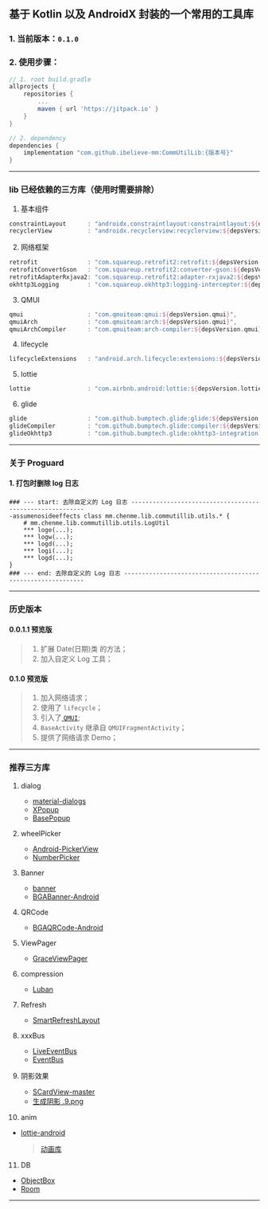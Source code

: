 ## 基于 Kotlin 以及 AndroidX 封装的一个常用的工具库

### 1. 当前版本：`0.1.0`

### 2. 使用步骤：

```groovy
// 1. root build.gradle
allprojects {
    repositories {
        ...
        maven { url 'https://jitpack.io' }
    }
}

// 2. dependency
dependencies {
    implementation "com.github.ibelieve-mm:CommUtilLib:{版本号}"
}
```

---

### lib  已经依赖的三方库（使用时需要排除）

1. 基本组件

```groovy
constraintLayout      : "androidx.constraintlayout:constraintlayout:${depsVersion.constraintLayout}",
recyclerView          : "androidx.recyclerview:recyclerview:${depsVersion.recyclerView}",
```

2. 网络框架

```groovy
retrofit              : "com.squareup.retrofit2:retrofit:${depsVersion.retrofit2}",
retrofitConvertGson   : "com.squareup.retrofit2:converter-gson:${depsVersion.retrofit2}",
retrofitAdapterRxjava2: "com.squareup.retrofit2:adapter-rxjava2:${depsVersion.retrofit2}",
okhttp3Logging        : "com.squareup.okhttp3:logging-interceptor:${depsVersion.okhttp3Logging}",
```

3. QMUI

```groovy
qmui                  : "com.qmuiteam:qmui:${depsVersion.qmui}",
qmuiArch              : "com.qmuiteam:arch:${depsVersion.qmui}",
qmuiArchCompiler      : "com.qmuiteam:arch-compiler:${depsVersion.qmui}",
```

4. lifecycle

```groovy
lifecycleExtensions   : "android.arch.lifecycle:extensions:${depsVersion.lifecycleExtensions}",
```

5. lottie

```groovy
lottie                : "com.airbnb.android:lottie:${depsVersion.lottie}",
```

6. glide

```groovy
glide                 : "com.github.bumptech.glide:glide:${depsVersion.glide}",
glideCompiler         : "com.github.bumptech.glide:compiler:${depsVersion.glide}",
glideOkhttp3          : "com.github.bumptech.glide:okhttp3-integration:${depsVersion.glide}",
```

---

### 关于 Proguard

#### 1. 打包时删除 log 日志

```proguard
### --- start: 去除自定义的 Log 日志 ---------------------------------------------------------
-assumenosideeffects class mm.chenme.lib.commutillib.utils.* {
    # mm.chenme.lib.commutillib.utils.LogUtil
    *** loge(...);
    *** logw(...);
    *** logd(...);
    *** logi(...);
    *** logd(...);
}
### --- end: 去除自定义的 Log 日志 -----------------------------------------------------------
```

---

### 历史版本

#### 0.0.1.1 预览版
> 1. 扩展 Date(日期)类 的方法；
> 2. 加入自定义 Log 工具；

#### 0.1.0 预览版

> 1. 加入网络请求；
> 2. 使用了 `lifecycle`；
> 3. 引入了[ `QMUI`](https://qmuiteam.com/android);
> 4. `BaseActivity` 继承自 `QMUIFragmentActivity`；
> 5. 提供了网络请求 Demo；

---

### 推荐三方库

1. dialog

   + [material-dialogs](https://github.com/afollestad/material-dialogs)
   + [XPopup](https://github.com/li-xiaojun/XPopup)
   + [BasePopup](https://github.com/razerdp/BasePopup)


2. wheelPicker

   + [Android-PickerView](https://github.com/Bigkoo/Android-PickerView)
   + [NumberPicker](https://github.com/SuperRabbitD/NumberPicker)


3. Banner

   + [banner](https://github.com/youth5201314/banner)
   + [BGABanner-Android](https://github.com/bingoogolapple/BGABanner-Android)


4. QRCode

   + [BGAQRCode-Android](https://github.com/bingoogolapple/BGAQRCode-Android)


5. ViewPager

   + [GraceViewPager](https://github.com/wurensen/GraceViewPager)


6. compression

   + [Luban](https://github.com/Curzibn/Luban)


7. Refresh

   + [SmartRefreshLayout](https://github.com/scwang90/SmartRefreshLayout)


8. xxxBus

   + [LiveEventBus](https://github.com/JeremyLiao/LiveEventBus)
   + [EventBus](https://github.com/greenrobot/EventBus)


9. 阴影效果

   + [SCardView-master](https://github.com/meetsl/SCardView-master)
   + [生成阴影 .9.png](http://inloop.github.io/shadow4android/)


10. anim

   + [lottie-android](https://github.com/airbnb/lottie-android)

      > [动画库](https://lottiefiles.com/)


11. DB

   + [ObjectBox](https://objectbox.io/cn/)
   + [Room](https://developer.android.google.cn/training/data-storage/room?hl=zh_cn)

---
